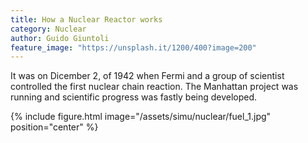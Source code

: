 ```yaml
---
title: How a Nuclear Reactor works
category: Nuclear
author: Guido Giuntoli
feature_image: "https://unsplash.it/1200/400?image=200"
---
```


It was on Dicember 2, of 1942 when Fermi and a group of scientist controlled the first nuclear chain reaction. The
Manhattan project was running and scientific progress was fastly being developed.

{% include figure.html image="/assets/simu/nuclear/fuel_1.jpg" position="center" %}
#

